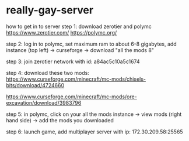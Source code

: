 # really-gay-server

how to get in to server
step 1: download zerotier and polymc
https://www.zerotier.com/
https://polymc.org/

step 2: log in to polymc, set maximum ram to about 6-8 gigabytes, add instance (top left) -> curseforge -> download "all the mods 8"

step 3: join zerotier network with id: a84ac5c10a5c1674

step 4: download these two mods:
https://www.curseforge.com/minecraft/mc-mods/chisels-bits/download/4724660

https://www.curseforge.com/minecraft/mc-mods/ore-excavation/download/3983796


step 5: in polymc, click on your all the mods instance -> view mods (right hand side) -> add the mods you downloaded

step 6: launch game, add multiplayer server with ip: 172.30.209.58:25565
